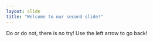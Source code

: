 ```yaml
---
layout: slide
title: "Welcome to our second slide!"
---
```

Do or do not, there is no try!
Use the left arrow to go back!
